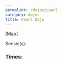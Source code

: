 ```yaml
---
permalink: /dojos/paarl
category: dojos
title: Paarl Dojo
---
```


[Map]

Sensei(s): 

### Times:

<br>


